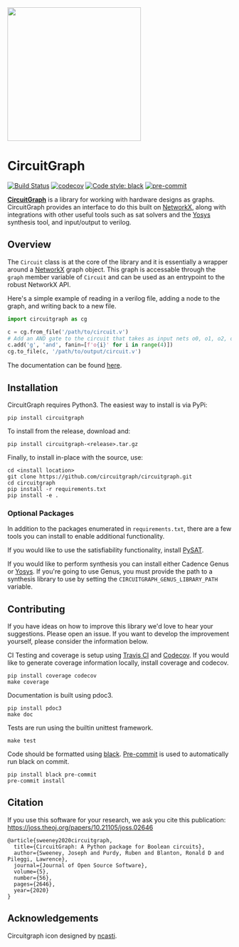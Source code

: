<img src="https://raw.githubusercontent.com/circuitgraph/circuitgraph/master/docs/circuitgraph.png" width="300">

# CircuitGraph

[![Build Status](https://app.travis-ci.com/circuitgraph/circuitgraph.svg?branch=master)](https://app.travis-ci.com/github/circuitgraph/circuitgraph)
[![codecov](https://codecov.io/gh/circuitgraph/circuitgraph/branch/master/graph/badge.svg)](https://codecov.io/gh/circuitgraph/circuitgraph)
[![Code style: black](https://img.shields.io/badge/code%20style-black-000000.svg)](https://github.com/psf/black)
[![pre-commit](https://img.shields.io/badge/pre--commit-enabled-brightgreen?logo=pre-commit&logoColor=white)](https://github.com/pre-commit/pre-commit)

[**CircuitGraph**](https://circuitgraph.github.io/circuitgraph/) is a library for working with hardware designs as graphs. CircuitGraph provides an interface to do this built on [NetworkX](https://networkx.github.io), along with integrations with other useful tools such as sat solvers and the [Yosys](http://www.clifford.at/yosys/) synthesis tool, and input/output to verilog.

## Overview

The `Circuit` class is at the core of the library and it is essentially a wrapper around a [NetworkX](https://networkx.github.io) graph object. This graph is accessable through the `graph` member variable of `Circuit` and can be used as an entrypoint to the robust NetworkX API.

Here's a simple example of reading in a verilog file, adding a node to the graph, and writing back to a new file.

```python
import circuitgraph as cg

c = cg.from_file('/path/to/circuit.v')
# Add an AND gate to the circuit that takes as input nets o0, o1, o2, o3
c.add('g', 'and', fanin=[f'o{i}' for i in range(4)])
cg.to_file(c, '/path/to/output/circuit.v')
```

The documentation can be found [here](https://circuitgraph.github.io/circuitgraph/).

## Installation

CircuitGraph requires Python3. 
The easiest way to install is via PyPi:
```shell
pip install circuitgraph
```
To install from the release, download and:
```shell
pip install circuitgraph-<release>.tar.gz
```

Finally, to install in-place with the source, use:
```shell
cd <install location>
git clone https://github.com/circuitgraph/circuitgraph.git
cd circuitgraph
pip install -r requirements.txt
pip install -e .
```
### Optional Packages

In addition to the packages enumerated in `requirements.txt`, there are a few tools you can install to enable additional functionality.

If you would like to use the satisfiability functionality, install [PySAT](https://pysathq.github.io).

If you would like to perform synthesis you can install either Cadence Genus or [Yosys](http://www.clifford.at/yosys/). If you're going to use Genus, you must provide the path to a synthesis library to use by setting the `CIRCUITGRAPH_GENUS_LIBRARY_PATH` variable. 

## Contributing

If you have ideas on how to improve this library we'd love to hear your suggestions. Please open an issue. 
If you want to develop the improvement yourself, please consider the information below.

CI Testing and coverage is setup using [Travis CI](https://travis-ci.org/) and [Codecov](https://codecov.io). 
 If you would like to generate coverage information locally, install coverage and codecov.
```shell
pip install coverage codecov 
make coverage
```

Documentation is built using pdoc3.
```shell
pip install pdoc3
make doc
```

Tests are run using the builtin unittest framework.
```shell
make test
```

Code should be formatted using [black](https://black.readthedocs.io/en/stable/). 
[Pre-commit](https://pre-commit.com) is used to automatically run black on commit. 
```shell
pip install black pre-commit
pre-commit install
```

## Citation

If you use this software for your research, we ask you cite this publication:
https://joss.theoj.org/papers/10.21105/joss.02646

```
@article{sweeney2020circuitgraph,
  title={CircuitGraph: A Python package for Boolean circuits},
  author={Sweeney, Joseph and Purdy, Ruben and Blanton, Ronald D and Pileggi, Lawrence},
  journal={Journal of Open Source Software},
  volume={5},
  number={56},
  pages={2646},
  year={2020}
}
```

## Acknowledgements

Circuitgraph icon designed by [ncasti](https://github.com/ncasti).
